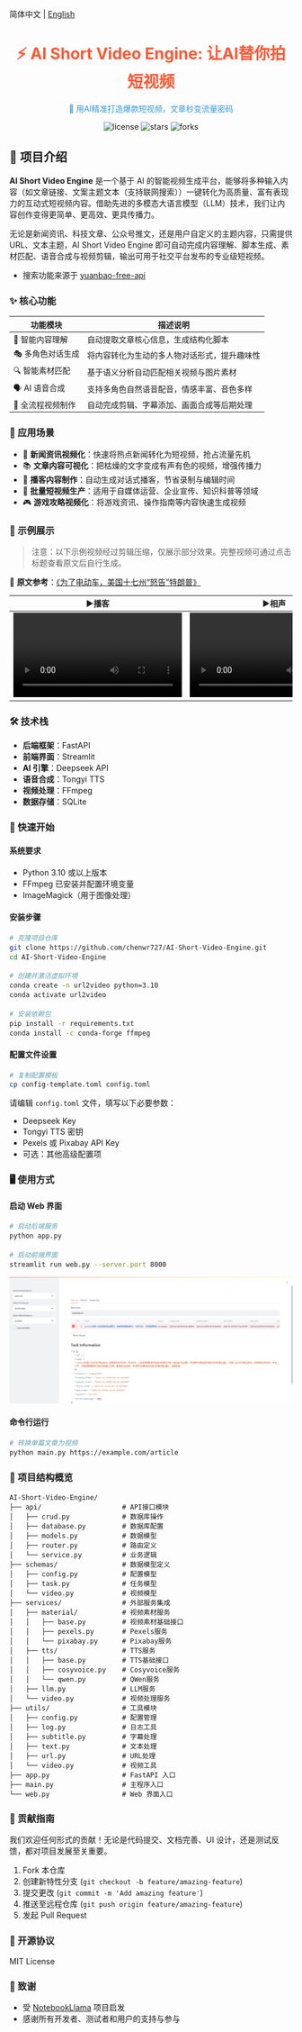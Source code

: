 简体中文 | [English](README_EN.md)

<div align="center">
    <h1 style="color: #FF5733;">⚡ AI Short Video Engine: 让AI替你拍短视频</h1>
    <p style="color: #3498DB;">🚀 用AI精准打造爆款短视频，文章秒变流量密码</p>
    <p>
        <img src="https://img.shields.io/badge/license-MIT-green" alt="license">
        <img src="https://img.shields.io/github/stars/chenwr727/AI-Short-Video-Engine" alt="stars">
        <img src="https://img.shields.io/github/forks/chenwr727/AI-Short-Video-Engine" alt="forks">
    </p>
</div>

## 📖 项目介绍

**AI Short Video Engine** 是一个基于 AI 的智能视频生成平台，能够将多种输入内容（如文章链接、文案主题文本（支持联网搜索））一键转化为高质量、富有表现力的互动式短视频内容。借助先进的多模态大语言模型（LLM）技术，我们让内容创作变得更简单、更高效、更具传播力。

无论是新闻资讯、科技文章、公众号推文，还是用户自定义的主题内容，只需提供 URL、文本主题，AI Short Video Engine 即可自动完成内容理解、脚本生成、素材匹配、语音合成与视频剪辑，输出可用于社交平台发布的专业级短视频。

- 搜索功能来源于 [yuanbao-free-api](https://github.com/chenwr727/yuanbao-free-api.git) 

### ✨ 核心功能

| 功能模块              | 描述说明 |
|-----------------------|----------|
| 🤖 智能内容理解       | 自动提取文章核心信息，生成结构化脚本 |
| 🎭 多角色对话生成     | 将内容转化为生动的多人物对话形式，提升趣味性 |
| 🔍 智能素材匹配       | 基于语义分析自动匹配相关视频与图片素材 |
| 🗣️ AI 语音合成       | 支持多角色自然语音配音，情感丰富、音色多样 |
| 🎥 全流程视频制作     | 自动完成剪辑、字幕添加、画面合成等后期处理 |

### 🎯 应用场景

- 📰 **新闻资讯视频化**：快速将热点新闻转化为短视频，抢占流量先机  
- 📚 **文章内容可视化**：把枯燥的文字变成有声有色的视频，增强传播力  
- 🎤 **播客内容制作**：自动生成对话式播客，节省录制与编辑时间  
- 📱 **批量短视频生产**：适用于自媒体运营、企业宣传、知识科普等领域  
- 🎮 **游戏攻略视频化**：将游戏资讯、操作指南等内容快速生成视频  

### 📂 示例展示

> 注意：以下示例视频经过剪辑压缩，仅展示部分效果。完整视频可通过点击标题查看原文后自行生成。

📄 **原文参考**：[《为了电动车，美国十七州“怒告”特朗普》](https://36kr.com/p/3286128054051718)

<table>
    <thead>
        <tr>
            <th align="center"><g-emoji class="g-emoji" alias="arrow_forward">▶️</g-emoji>播客</th>
            <th align="center"><g-emoji class="g-emoji" alias="arrow_forward">▶️</g-emoji>相声</th>
            <th align="center"><g-emoji class="g-emoji" alias="arrow_forward">▶️</g-emoji>脱口秀</th>
        </tr>
    </thead>
    <tbody>
        <tr>
            <td align="center"><video src="https://github.com/user-attachments/assets/a8a4175d-2ebf-47cc-9c81-8c9a7aa78ae1"></video></td>
            <td align="center"><video src="https://github.com/user-attachments/assets/d1819bc3-c909-4ede-927c-57a10f609827"></video></td>
            <td align="center"><video src="https://github.com/user-attachments/assets/896de713-e059-4834-b5ca-91a514d89d24"></video></td>
        </tr>
    </tbody>
</table>

### 🛠️ 技术栈

- **后端框架**：FastAPI  
- **前端界面**：Streamlit  
- **AI 引擎**：Deepseek API  
- **语音合成**：Tongyi TTS  
- **视频处理**：FFmpeg  
- **数据存储**：SQLite  

### 🚀 快速开始

#### 系统要求

- Python 3.10 或以上版本  
- FFmpeg 已安装并配置环境变量  
- ImageMagick（用于图像处理）

#### 安装步骤

```bash
# 克隆项目仓库
git clone https://github.com/chenwr727/AI-Short-Video-Engine.git
cd AI-Short-Video-Engine

# 创建并激活虚拟环境
conda create -n url2video python=3.10
conda activate url2video

# 安装依赖包
pip install -r requirements.txt
conda install -c conda-forge ffmpeg
```

#### 配置文件设置

```bash
# 复制配置模板
cp config-template.toml config.toml
```

请编辑 `config.toml` 文件，填写以下必要参数：
- Deepseek Key  
- Tongyi TTS 密钥  
- Pexels 或 Pixabay API Key  
- 可选：其他高级配置项  

### 🖥️ 使用方式

#### 启动 Web 界面

```bash
# 启动后端服务
python app.py

# 启动前端界面
streamlit run web.py --server.port 8000
```

![demo](./demo.png)

#### 命令行运行

```bash
# 转换单篇文章为视频
python main.py https://example.com/article
```

### 📂 项目结构概览

```
AI-Short-Video-Engine/
├── api/                    # API接口模块
│   ├── crud.py             # 数据库操作
│   ├── database.py         # 数据库配置
│   ├── models.py           # 数据模型
│   ├── router.py           # 路由定义
│   └── service.py          # 业务逻辑
├── schemas/                # 数据模型定义
│   ├── config.py           # 配置模型
│   ├── task.py             # 任务模型
│   └── video.py            # 视频模型
├── services/               # 外部服务集成
│   ├── material/           # 视频素材服务
│   │   ├── base.py         # 视频素材基础接口
│   │   ├── pexels.py       # Pexels服务
│   │   └── pixabay.py      # Pixabay服务
│   ├── tts/                # TTS服务
│   │   ├── base.py         # TTS基础接口
│   │   ├── cosyvoice.py    # Cosyvoice服务
│   │   └── qwen.py         # QWen服务
│   ├── llm.py              # LLM服务
│   └── video.py            # 视频处理服务
├── utils/                  # 工具模块
│   ├── config.py           # 配置管理
│   ├── log.py              # 日志工具
│   ├── subtitle.py         # 字幕处理
│   ├── text.py             # 文本处理
│   ├── url.py              # URL处理
│   └── video.py            # 视频工具
├── app.py                  # FastAPI 入口
├── main.py                 # 主程序入口
└── web.py                  # Web 界面入口
```

### 🤝 贡献指南

我们欢迎任何形式的贡献！无论是代码提交、文档完善、UI 设计，还是测试反馈，都对项目发展至关重要。

1. Fork 本仓库  
2. 创建新特性分支 (`git checkout -b feature/amazing-feature`)  
3. 提交更改 (`git commit -m 'Add amazing feature'`)  
4. 推送至远程仓库 (`git push origin feature/amazing-feature`)  
5. 发起 Pull Request  

### 📄 开源协议

MIT License

### 🙏 致谢

- 受 [NotebookLlama](http://github.com/meta-llama/llama-cookbook/tree/main/end-to-end-use-cases/NotebookLlama) 项目启发  
- 感谢所有开发者、测试者和用户的支持与参与